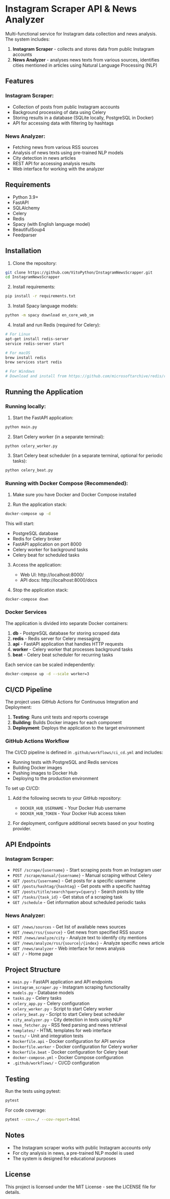 # Instagram Scraper API & News Analyzer

Multi-functional service for Instagram data collection and news analysis. The system includes:

1. **Instagram Scraper** - collects and stores data from public Instagram accounts
2. **News Analyzer** - analyses news texts from various sources, identifies cities mentioned in articles using Natural Language Processing (NLP)

## Features

### Instagram Scraper:
- Collection of posts from public Instagram accounts
- Background processing of data using Celery
- Storing results in a database (SQLite locally, PostgreSQL in Docker)
- API for accessing data with filtering by hashtags

### News Analyzer:
- Fetching news from various RSS sources
- Analysis of news texts using pre-trained NLP models
- City detection in news articles
- REST API for accessing analysis results
- Web interface for working with the analyzer

## Requirements
- Python 3.9+
- FastAPI
- SQLAlchemy
- Celery
- Redis
- Spacy (with English language model)
- BeautifulSoup4
- Feedparser

## Installation

1. Clone the repository:
```bash
git clone https://github.com/VitoPython/InstagramNewsScrapper.git
cd InstagramNewsScrapper
```

2. Install requirements:
```bash
pip install -r requirements.txt
```

3. Install Spacy language models:
```bash
python -m spacy download en_core_web_sm
```

4. Install and run Redis (required for Celery):
```bash
# For Linux
apt-get install redis-server
service redis-server start

# For macOS
brew install redis
brew services start redis

# For Windows
# Download and install from https://github.com/microsoftarchive/redis/releases
```

## Running the Application

### Running locally:

1. Start the FastAPI application:
```bash
python main.py
```

2. Start Celery worker (in a separate terminal):
```bash
python celery_worker.py
```

3. Start Celery beat scheduler (in a separate terminal, optional for periodic tasks):
```bash
python celery_beat.py
```

### Running with Docker Compose (Recommended):

1. Make sure you have Docker and Docker Compose installed

2. Run the application stack:
```bash
docker-compose up -d
```

This will start:
- PostgreSQL database
- Redis for Celery broker
- FastAPI application on port 8000
- Celery worker for background tasks
- Celery beat for scheduled tasks

3. Access the application:
   - Web UI: http://localhost:8000/
   - API docs: http://localhost:8000/docs

4. Stop the application stack:
```bash
docker-compose down
```

### Docker Services

The application is divided into separate Docker containers:

1. **db** - PostgreSQL database for storing scraped data
2. **redis** - Redis server for Celery messaging
3. **api** - FastAPI application that handles HTTP requests
4. **worker** - Celery worker that processes background tasks
5. **beat** - Celery beat scheduler for recurring tasks

Each service can be scaled independently:

```bash
docker-compose up -d --scale worker=3
```

## CI/CD Pipeline

The project uses GitHub Actions for Continuous Integration and Deployment:

1. **Testing**: Runs unit tests and reports coverage
2. **Building**: Builds Docker images for each component
3. **Deployment**: Deploys the application to the target environment

### GitHub Actions Workflow

The CI/CD pipeline is defined in `.github/workflows/ci_cd.yml` and includes:

- Running tests with PostgreSQL and Redis services
- Building Docker images
- Pushing images to Docker Hub
- Deploying to the production environment

To set up CI/CD:

1. Add the following secrets to your GitHub repository:
   - `DOCKER_HUB_USERNAME` - Your Docker Hub username
   - `DOCKER_HUB_TOKEN` - Your Docker Hub access token

2. For deployment, configure additional secrets based on your hosting provider.

## API Endpoints

### Instagram Scraper:

- `POST /scrape/{username}` - Start scraping posts from an Instagram user
- `POST /scrape/manual/{username}` - Manual scraping without Celery
- `GET /posts/{username}` - Get posts for a specific username
- `GET /posts/hashtag/{hashtag}` - Get posts with a specific hashtag
- `GET /posts/title/search?query={query}` - Search posts by title
- `GET /tasks/{task_id}` - Get status of a scraping task
- `GET /schedule` - Get information about scheduled periodic tasks

### News Analyzer:

- `GET /news/sources` - Get list of available news sources
- `GET /news/rss/{source}` - Get news from specified RSS source
- `POST /news/analyze/city` - Analyze text to identify city mentions
- `GET /news/analyze/rss/{source}/{index}` - Analyze specific news article
- `GET /news/analyzer` - Web interface for news analysis
- `GET /` - Home page

## Project Structure

- `main.py` - FastAPI application and API endpoints
- `instagram_scraper.py` - Instagram scraping functionality
- `models.py` - Database models
- `tasks.py` - Celery tasks
- `celery_app.py` - Celery configuration
- `celery_worker.py` - Script to start Celery worker
- `celery_beat.py` - Script to start Celery beat scheduler
- `city_analyzer.py` - City detection in texts using NLP
- `news_fetcher.py` - RSS feed parsing and news retrieval
- `templates/` - HTML templates for web interface
- `tests/` - Unit and integration tests
- `Dockerfile.api` - Docker configuration for API service
- `Dockerfile.worker` - Docker configuration for Celery worker
- `Dockerfile.beat` - Docker configuration for Celery beat
- `docker-compose.yml` - Docker Compose configuration
- `.github/workflows/` - CI/CD configuration

## Testing

Run the tests using pytest:

```bash
pytest
```

For code coverage:

```bash
pytest --cov=./ --cov-report=html
```

## Notes

- The Instagram scraper works with public Instagram accounts only
- For city analysis in news, a pre-trained NLP model is used
- The system is designed for educational purposes

## License

This project is licensed under the MIT License - see the LICENSE file for details. 